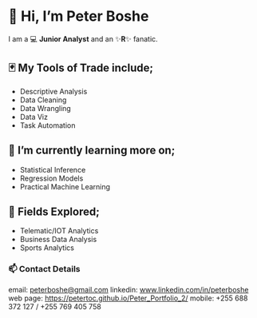 # 👋 Hi, I’m Peter Boshe
I am a :computer: **Junior Analyst** and an :sparkles:**R**:sparkles: fanatic.

## :black_joker: My Tools of Trade include;
- Descriptive Analysis
- Data Cleaning
- Data Wrangling
- Data Viz
- Task Automation

## 🌱 I’m currently learning more on;
- Statistical Inference
- Regression Models
- Practical Machine Learning


## :telescope: Fields Explored;
- Telematic/IOT Analytics
- Business Data Analysis
- Sports Analytics

### 📫 Contact Details
email: peterboshe@gmail.com 
linkedin: www.linkedin.com/in/peterboshe
web page: https://petertoc.github.io/Peter_Portfolio_2/
mobile: +255 688 372 127 / +255 769 405 758

<!---
PeterTOC/PeterTOC is a ✨ special ✨ repository because its `README.md` (this file) appears on your GitHub profile.
You can click the Preview link to take a look at your changes.
--->
